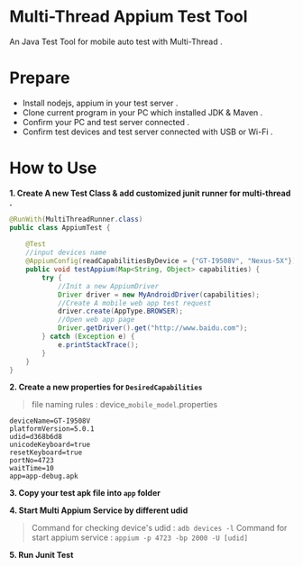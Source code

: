 # Multi-Thread Appium Test Tool

An Java Test Tool for mobile auto test with Multi-Thread .


# Prepare
* Install nodejs, appium in your test server .
* Clone current program in your PC which installed JDK & Maven .
* Confirm your PC and test server connected .
* Confirm test devices and test server connected with USB or Wi-Fi .


# How to Use
**1. Create A new Test Class & add customized junit runner for multi-thread .**
```java
@RunWith(MultiThreadRunner.class)
public class AppiumTest {
	
	@Test
	//input devices name
	@AppiumConfig(readCapabilitiesByDevice = {"GT-I9508V", "Nexus-5X"})
	public void testAppium(Map<String, Object> capabilities) {
		try {
			//Init a new AppiumDriver
			Driver driver = new MyAndroidDriver(capabilities);
			//Create A mobile web app test request 
			driver.create(AppType.BROWSER);
			//Open web app page 
			Driver.getDriver().get("http://www.baidu.com");
		} catch (Exception e) {
			e.printStackTrace();
		}
	}
}
```
**2. Create a new properties for `DesiredCapabilities`**
> file naming rules : device_`mobile_model`.properties

```
deviceName=GT-I9508V
platformVersion=5.0.1
udid=d368b6d8
unicodeKeyboard=true
resetKeyboard=true
portNo=4723
waitTime=10
app=app-debug.apk
```

**3. Copy your test apk file into `app` folder**

**4. Start Multi Appium Service by different udid**
> Command for checking device's udid : `adb devices -l`
> Command for start appium service : `appium -p 4723 -bp 2000 -U [udid]`

**5. Run Junit Test**

